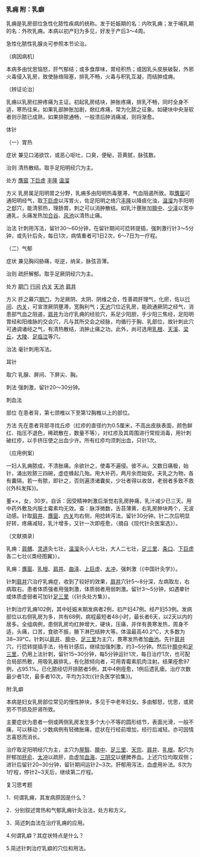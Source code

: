 ### 乳痈  附：乳癖

乳痈是乳房部位急性化脓性疾病的统称。发于妊娠期的名：内吹乳痈；发于哺乳期的名：外吹乳痈。本病以初产妇为多见，好发于产后3～4周。

急性化脓性乳腺炎可参照本节论治。

〔病因病机〕

本病多由忧思恼怒，肝气郁结；或多食厚味，胃经积热；或因乳头皮肤破裂，外邪火毒侵入乳房，致使脉络阻塞，排乳不畅，火毒与积乳互凝，而结肿成痈。

〔辨证论治〕

乳痈以乳房红肿疼痛为主证。初起乳房结块，肿胀疼痛，排乳不畅，同时全身不适，寒热往来。如果乳部肿胀加剧，焮红疼痛，常为化脓之征象。如硬块中央渐软者则示脓已成熟，如果排脓通畅，一般溃后肿消痛减，则将渐愈。

体针

（一）胃热

症状  兼见口渴欲饮，或恶心呕吐，口臭，便秘，苔黄腻，脉弦数。

治则  清热散结。取手足阳明经穴为主。

处方  [膺窗](https://www.gmzyjc.com/read/zjs/zjs3.1.1-3-0.1.3.3.16.md)  [下巨虚](https://www.gmzyjc.com/read/zjs/zjs3.1.1-3-0.1.3.3.39.md)  [丰隆](https://www.gmzyjc.com/read/zjs/zjs3.1.1-3-0.1.3.3.40.md)  [温溜](https://www.gmzyjc.com/read/zjs/zjs3.1.1-3-0.1.2.3.7.md)

方义  乳房属足阳明胃之分野，乳痈多由阳明热毒壅滞，气血阻遏所致。取[膺窗](https://www.gmzyjc.com/read/zjs/zjs3.1.1-3-0.1.3.3.16.md)可通阳明经气，取[下巨虚](https://www.gmzyjc.com/read/zjs/zjs3.1.1-3-0.1.3.3.39.md)以泻胃火，佐足阳明之络穴[丰隆](https://www.gmzyjc.com/read/zjs/zjs3.1.1-3-0.1.3.3.40.md)以降痰化浊，[温溜](https://www.gmzyjc.com/read/zjs/zjs3.1.1-3-0.1.2.3.7.md)为手阳明之郄穴，能清邪热，理肠胃，刺之可以消肿散结。如乳汁壅胀加[膻中](https://www.gmzyjc.com/read/zjs/zjs3.2.1-0.1.1.3.16.md)、[少泽](https://www.gmzyjc.com/read/zjs/zjs3.1.4-6-0.0.3.3.1.md)以宽中通乳，头痛发热加[合谷](https://www.gmzyjc.com/read/zjs/zjs3.1.1-3-0.1.2.3.4.md)、[风池](https://www.gmzyjc.com/read/zjs/zjs3.1.9-12-0.0.3.3.20.md)以清热止痛。

治法  针刺用泻法，留针30～60分钟，在留针期间可捻转提插，强刺激行针3～5分钟，或先针后灸，每日1次，病情重者可1日2次，6～7日为一疗程。

（二）气郁

症状  兼见胸闷胁痛，呕逆，纳呆，脉弦苔薄。

治则  疏肝解郁。取手足厥阴经穴为主。

处方  [期门](https://www.gmzyjc.com/read/zjs/zjs3.1.9-12-0.0.4.3.14.md)  [行间](https://www.gmzyjc.com/read/zjs/zjs3.1.9-12-0.0.4.3.2.md)  [内关](https://www.gmzyjc.com/read/zjs/zjs3.1.9-12-0.0.1.3.6.md)  [天池](https://www.gmzyjc.com/read/zjs/zjs3.1.9-12-0.0.1.3.1.md)  [肩井](https://www.gmzyjc.com/read/zjs/zjs3.1.9-12-0.0.3.3.21.md)

方义  肝之募穴[期门](https://www.gmzyjc.com/read/zjs/zjs3.1.9-12-0.0.4.3.14.md)，为足厥阴、太阴、阴维之会，性善疏肝理气，化瘀，佐以[行间](https://www.gmzyjc.com/read/zjs/zjs3.1.9-12-0.0.4.3.2.md)、[内关](https://www.gmzyjc.com/read/zjs/zjs3.1.9-12-0.0.1.3.6.md)，可宣泄厥阴壅滞，宽胸利气；[天池](https://www.gmzyjc.com/read/zjs/zjs3.1.9-12-0.0.1.3.1.md)穴位近乳房，能疏通厥阴之经气，消患部气血之阻遏，[肩井](https://www.gmzyjc.com/read/zjs/zjs3.1.9-12-0.0.3.3.21.md)为治疗乳痈的经验穴，系足少阳胆，手少阳三焦经，足阳明胃经和阳维脉的交会穴，凡与其所交会之经脉，均循行于胸、乳部位，故针刺此穴可通调诸经之气，有清热散结，消肿止痛之功。此外，尚可选用[乳根](https://www.gmzyjc.com/read/zjs/zjs3.1.1-3-0.1.3.3.18.md)、[天溪](https://www.gmzyjc.com/read/zjs/zjs3.1.4-6-0.0.1.3.18.md)、[梁丘](https://www.gmzyjc.com/read/zjs/zjs3.1.1-3-0.1.3.3.34.md)，[大陵](https://www.gmzyjc.com/read/zjs/zjs3.1.9-12-0.0.1.3.7.md)、[足临泣](https://www.gmzyjc.com/read/zjs/zjs3.1.9-12-0.0.3.3.41.md)等穴。

治法  毫针刺用泻法。

耳针

取穴  乳腺、屏间、下屏尖、胸。

刺法  强刺激，留针20～30分钟。

刺血法

部位  在患者背，第七颈椎以下至第12胸椎以上的部位。

方法  先在患者背部寻找丘疹（红疹的直径约为0.5厘米，不高出皮肤表面，颜色鲜红、指压不退色，稀疏散在，数量不等），对红疹及其周围进行常规消毒，用针刺破红疹，以手挤压使之出血少许。所有红疹均须刺出血，只针1次。

〔应用例案〕

一妇人乳痈脓成，不溃胀痛。余欲针之，使毒不遍侵。彼不从。又数日痛极，始针，涌出败脓三四碗，虚症蜂起几殆。用大补药，两月余而始安。夫乳之为物，各有囊隔，若一有脓，即针之，否则遍溃诸囊矣，少壮者得以收敛，老弱者多致不救(《外科发挥》)。

董××，女，30岁。自诉：因受精神刺激后渐觉右乳房肿痛，乳汁减少已三天。用中药外敷及内服土霉素均无效。查：脉浮微数，舌苔薄黄，右乳房肿块两个，无波动感。针取[肩井](https://www.gmzyjc.com/read/zjs/zjs3.1.9-12-0.0.3.3.21.md)、[膺窗](https://www.gmzyjc.com/read/zjs/zjs3.1.1-3-0.1.3.3.16.md)、[内关](https://www.gmzyjc.com/read/zjs/zjs3.1.9-12-0.0.1.3.6.md)均右侧，用捻转泻法，留针30分钟。针二次后明显好转，疼痛减轻，乳汁增多，又针一次即痊愈，（摘自《现代针灸医案选》）。

〔文献摘录〕

乳痈：[肩髃](https://www.gmzyjc.com/read/zjs/zjs3.1.1-3-0.1.2.3.15.md)、[灵道](https://www.gmzyjc.com/read/zjs/zjs3.1.4-6-0.0.2.3.4.md)灸七壮，[温溜](https://www.gmzyjc.com/read/zjs/zjs3.1.1-3-0.1.2.3.7.md)灸小人七壮，大人二七壮，[足三里](https://www.gmzyjc.com/read/zjs/zjs3.1.1-3-0.1.3.3.36.md)、[条口](https://www.gmzyjc.com/read/zjs/zjs3.1.1-3-0.1.3.3.38.md)、[下巨虚](https://www.gmzyjc.com/read/zjs/zjs3.1.1-3-0.1.3.3.39.md)各二七壮(《类经图翼》）。

乳痈：[膺窗](https://www.gmzyjc.com/read/zjs/zjs3.1.1-3-0.1.3.3.16.md)、[乳根](https://www.gmzyjc.com/read/zjs/zjs3.1.1-3-0.1.3.3.18.md)、[肩井](https://www.gmzyjc.com/read/zjs/zjs3.1.9-12-0.0.3.3.21.md)、[曲泽](https://www.gmzyjc.com/read/zjs/zjs3.1.9-12-0.0.1.3.3.md)、[上巨虚](https://www.gmzyjc.com/read/zjs/zjs3.1.1-3-0.1.3.3.37.md)、[太冲](https://www.gmzyjc.com/read/zjs/zjs3.1.9-12-0.0.4.3.3.md)，强刺激（《中国针灸学》）。

针刺[肩井](https://www.gmzyjc.com/read/zjs/zjs3.1.9-12-0.0.3.3.21.md)穴治疗乳痈症，收到了较好的效果，[肩井](https://www.gmzyjc.com/read/zjs/zjs3.1.9-12-0.0.3.3.21.md)穴针5～8分深，左病取左，右病取右。患者体质强者用强刺激，体质弱者用弱刺激。留针3～5分钟，如遇晕针或体质虚弱者可加针[足三里](https://www.gmzyjc.com/read/zjs/zjs3.1.1-3-0.1.3.3.36.md)（《针灸处方集》）。

针刺治疗乳痈102例，其中妊娠末期发病者2例，初产妇47例。经产妇53例。发病部位以右侧乳房为多，共有68例，病程最短者48小时，最长者6天，以2天以内的居多。全组病例，患侧乳房均红肿增大，硬块，压痛，并伴有畏寒发热，周身不适，头痛，口苦，食欲不振，腋下淋巴结肿大等。体温最高40.2℃，大多数为38~39℃。针刺以[肩井](https://www.gmzyjc.com/read/zjs/zjs3.1.9-12-0.0.3.3.21.md)、[膻中](https://www.gmzyjc.com/read/zjs/zjs3.2.1-0.1.1.3.16.md)、[足三里](https://www.gmzyjc.com/read/zjs/zjs3.1.1-3-0.1.3.3.36.md)为主穴，畏寒发热者加[曲池](https://www.gmzyjc.com/read/zjs/zjs3.1.1-3-0.1.2.3.11.md)。先针[肩井](https://www.gmzyjc.com/read/zjs/zjs3.1.9-12-0.0.3.3.21.md)穴，行捻转提插手法，待有针感后，继续加强刺激，约3~5分钟。然后针[膻中](https://www.gmzyjc.com/read/zjs/zjs3.2.1-0.1.1.3.16.md)和[足三里](https://www.gmzyjc.com/read/zjs/zjs3.1.1-3-0.1.3.3.36.md)，仍用上法针刺，留针15~30分钟，每5分钟运针1次，每日治疗1次，也可配合局部热敷，用吸乳器排乳，有化脓倾向者，可用青霉素肌肉注射。结果痊愈97例，占95.1%。已化脓经切开排脓者5例，其中4例痊愈，1例后遗乳瘘。治疗次数最少者1次，最多者10次，平均为3次(《针灸医学验集》)。

附:乳癖

本病是妇女乳房部位常见的慢性肿块，多见于中老年妇女。多由郁怒，忧思，或房劳不节损及肝肾所致。

主要症状为患者一侧或两侧乳房发生多个大小不等的圆形结节，表面光滑，一般不痛，可以移动；少数病例有轻微胀痛，症状在行经前增加，经行后减轻。亦可因情志喜怒而消长。

治疗取足阳明经穴为主，主穴为[屋翳](https://www.gmzyjc.com/read/zjs/zjs3.1.1-3-0.1.3.3.15.md)、[膻中](https://www.gmzyjc.com/read/zjs/zjs3.2.1-0.1.1.3.16.md)、[足三里](https://www.gmzyjc.com/read/zjs/zjs3.1.1-3-0.1.3.3.36.md)、[天宗](https://www.gmzyjc.com/read/zjs/zjs3.1.4-6-0.0.3.3.11.md)、[肩井](https://www.gmzyjc.com/read/zjs/zjs3.1.9-12-0.0.3.3.21.md)、[乳根](https://www.gmzyjc.com/read/zjs/zjs3.1.1-3-0.1.3.3.18.md)。配穴为肝郁加[肝俞](https://www.gmzyjc.com/read/zjs/zjs3.1.7-8-0.0.1.3.18.md)、[太冲](https://www.gmzyjc.com/read/zjs/zjs3.1.9-12-0.0.4.3.3.md)以疏肝，血虚加[血海](https://www.gmzyjc.com/read/zjs/zjs3.1.4-6-0.0.1.3.10.md)，[三阴交](https://www.gmzyjc.com/read/zjs/zjs3.1.4-6-0.0.1.3.6.md)以健脾养血。上述穴位均取双侧；进针后留针20~30分钟，留针期间运针2~3次。肝郁用泻法，血虚用补法。8次为1疗程，停针2~3天后，继续第二疗程。

复习思考题

1．何谓乳痈，其发病原因是什么？

2．分别叙述胃热和气郁乳痈针灸治法，处方和方义。

3．简述刺血法在治疗乳痈的应用。

4.何谓乳癖？其症状特点是什么？

5.简述针刺治疗乳癖的穴位和用法。
